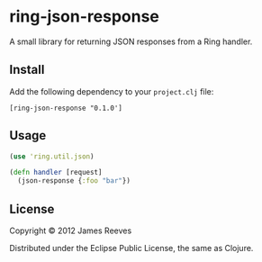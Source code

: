# ring-json-response

A small library for returning JSON responses from a Ring handler.

## Install

Add the following dependency to your `project.clj` file:

    [ring-json-response "0.1.0']

## Usage

```clojure
(use 'ring.util.json)

(defn handler [request]
  (json-response {:foo "bar"})
```

## License

Copyright © 2012 James Reeves

Distributed under the Eclipse Public License, the same as Clojure.
